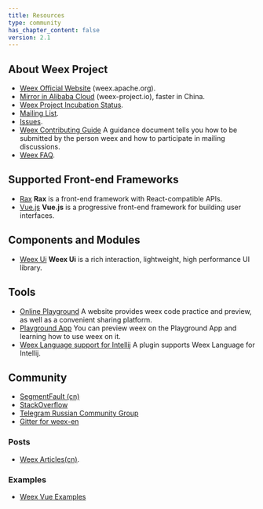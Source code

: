 ```yaml
---
title: Resources
type: community
has_chapter_content: false
version: 2.1
---
```


## About Weex Project

- [Weex Official Website](http://weex.apache.org/) (weex.apache.org).
- [Mirror in Alibaba Cloud](https://weex-project.io/) (weex-project.io), faster in China.
- [Weex Project Incubation Status](http://incubator.apache.org/projects/weex.html).
- [Mailing List](https://lists.apache.org/list.html?dev@weex.apache.org).
- [Issues](https://issues.apache.org/jira/projects/WEEX/issues).
- [Weex Contributing Guide](https://github.com/apache/incubator-weex/blob/master/CONTRIBUTING.md) A guidance document tells you how to be submitted by the person weex and how to participate in mailing discussions.
- [Weex FAQ](https://weex.apache.org/wiki/faq.html).

## Supported Front-end Frameworks

- [Rax](https://alibaba.github.io/rax/) **Rax** is a front-end framework with React-compatible APIs.
- [Vue.js](https://vuejs.org/) **Vue.js** is a progressive front-end framework for building user interfaces.

## Components and Modules

- [Weex Ui](https://alibaba.github.io/weex-ui/) **Weex Ui** is a rich interaction, lightweight, high performance UI library.

## Tools

- [Online Playground](http://dotwe.org/vue/) A website provides weex code practice and preview, as well as a convenient sharing platform.
- [Playground App](https://weex.apache.org/tools/playground.html) You can preview weex on the Playground App and learning how to use weex on it.
- [Weex Language support for Intellij](https://plugins.jetbrains.com/plugin/9189-weex-language-support) A plugin supports Weex Language for Intellij.

## Community

- [SegmentFault (cn)](https://segmentfault.com/t/weex)
- [StackOverflow](https://stackoverflow.com/questions/tagged/weex)
- [Telegram Russian Community Group](https://telegram.me/weex_ru)
- [Gitter for weex-en](https://gitter.im/weex-en/Lobby)

### Posts

- [Weex Articles(cn)](https://github.com/weexteam/article/issues).

### Examples

- [Weex Vue Examples](https://hanks10100.github.io/weex-vue-examples/)
